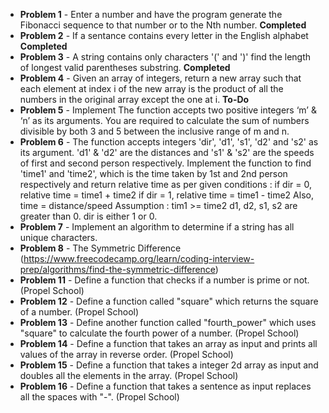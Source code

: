 - **Problem 1** - Enter a number and have the program generate the Fibonacci sequence to that number or to the Nth number. **Completed**
- **Problem 2** - If a sentance contains every letter in the English alphabet **Completed**
- **Problem 3** - A string contains only characters '(' and ')' find the length of longest valid parentheses substring. **Completed**
- **Problem 4** - Given an array of integers, return a new array such that each element at index i of the new array is the product of all the numbers in the original array except the one at i. **To-Do**
- **Problem 5** - Implement The function accepts two positive integers ‘m’ & ‘n’ as its arguments. You are required to calculate the sum of numbers divisible by both 3 and 5 between the inclusive range of m and n.
- **Problem 6** - The function accepts integers 'dir', 'd1', 's1', 'd2' and 's2' as its argument. 'd1' & 'd2' are the distances and 's1' & 's2' are the speeds of first and second person respectively. Implement the function to find 'time1' and 'time2', which is the time taken by 1st and 2nd person respectively and return relative time as per given conditions :
  if dir = 0, relative time = time1 + time2
  if dir = 1, relative time = time1 - time2
  Also, time = distance/speed
  Assumption :
  tim1 >= time2
  d1, d2, s1, s2 are greater than 0.
  dir is either 1 or 0.
- **Problem 7** - Implement an algorithm to determine if a string has all unique characters.
- **Problem 8** - The Symmetric Difference (https://www.freecodecamp.org/learn/coding-interview-prep/algorithms/find-the-symmetric-difference)
- **Problem 11** - Define a function that checks if a number is prime or not. (Propel School)
- **Problem 12** - Define a function called "square" which returns the square of a number. (Propel School)
- **Problem 13** - Define another function called "fourth_power" which uses "square" to calculate the fourth power of a number. (Propel School)
- **Problem 14** - Define a function that takes an array as input and prints all values of the array in reverse order. (Propel School)
- **Problem 15** - Define a function that takes a integer 2d array as input and doubles all the elements in the array. (Propel School)
- **Problem 16** - Define a function that takes a sentence as input replaces all the spaces with "-". (Propel School)
